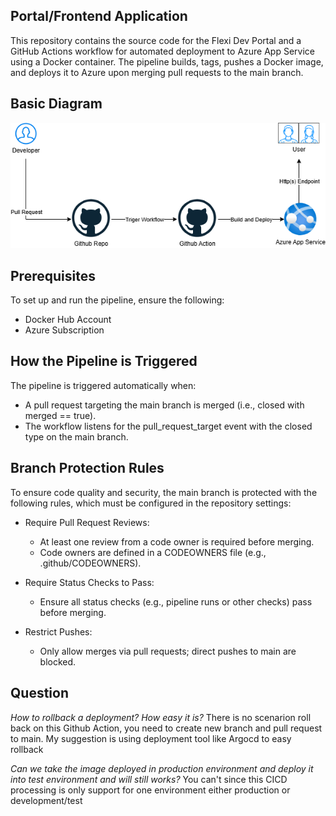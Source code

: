 ## Portal/Frontend Application

This repository contains the source code for the Flexi Dev Portal and a GitHub Actions workflow for automated deployment to Azure App Service using a Docker container. The pipeline builds, tags, pushes a Docker image, and deploys it to Azure upon merging pull requests to the main branch.

## Basic Diagram
![Github Action with Azure App Service](Azure-App-Service.png)

## Prerequisites

To set up and run the pipeline, ensure the following:

- Docker Hub Account
- Azure Subscription

## How the Pipeline is Triggered

The pipeline is triggered automatically when:

- A pull request targeting the main branch is merged (i.e., closed with merged == true).
- The workflow listens for the pull_request_target event with the closed type on the main branch.

## Branch Protection Rules

To ensure code quality and security, the main branch is protected with the following rules, which must be configured in the repository settings:

- Require Pull Request Reviews:
   - At least one review from a code owner is required before merging.
   - Code owners are defined in a CODEOWNERS file (e.g., .github/CODEOWNERS).

- Require Status Checks to Pass:
   - Ensure all status checks (e.g., pipeline runs or other checks) pass before merging.

- Restrict Pushes:
   - Only allow merges via pull requests; direct pushes to main are blocked.

## Question

*How to rollback a deployment? How easy it is?*
There is no scenarion roll back on this Github Action, you need to create new branch and pull request to main. My suggestion is using deployment tool like Argocd to easy rollback

*Can we take the image deployed in production environment and deploy it into test
environment and will still works?*
You can't since this CICD processing is only support for one environment either production or development/test